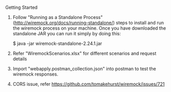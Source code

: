 Getting Started

1. Follow "Running as a Standalone Process" (http://wiremock.org/docs/running-standalone/) steps to install and run the wiremock process on your machine.
   Once you have downloaded the standalone JAR you can run it simply by doing this:
   
   $ java -jar wiremock-standalone-2.24.1.jar

2. Refer "WiremockScenarios.xlsx" for different scenarios and request details

3. Import "webapply.postman_collection.json" into postman to test the wiremock responses.

4. CORS issue, refer https://github.com/tomakehurst/wiremock/issues/721